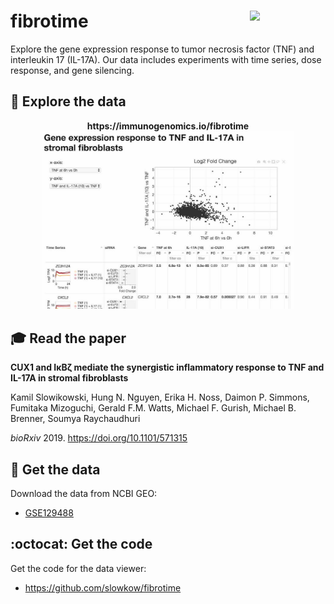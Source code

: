 # fibrotime <a href="https://github.com/immunogenomics"><img src="https://avatars3.githubusercontent.com/u/13906712" width="121px" align="right" /></a>

Explore the gene expression response to tumor necrosis factor (TNF) and interleukin 17 (IL-17A).
Our data includes experiments with time series, dose response, and gene silencing.

## :rocket: Explore the data

<p align="center">
  <b>https://immunogenomics.io/fibrotime</b>
  <a href="https://immunogenomics.io/fibrotime/"><img width="80%" src="img/screencapture-immunogenomics-io-fibrotime-2019-06-02-08_46_10.jpg"></a>
</p>

## :mortar_board: Read the paper

**CUX1 and IκBζ mediate the synergistic inflammatory response to TNF and IL-17A in stromal fibroblasts**

Kamil Slowikowski, Hung N. Nguyen, Erika H. Noss, Daimon P. Simmons, Fumitaka Mizoguchi, Gerald F.M. Watts, Michael F. Gurish, Michael B. Brenner, Soumya Raychaudhuri

*bioRxiv* 2019. https://doi.org/10.1101/571315

## :floppy_disk: Get the data

Download the data from NCBI GEO:

<ul>
<li><a href="https://www.ncbi.nlm.nih.gov/geo/query/acc.cgi?acc=GSE129488">GSE129488</a></li>
</ul>

## :octocat: Get the code

Get the code for the data viewer:

- https://github.com/slowkow/fibrotime
